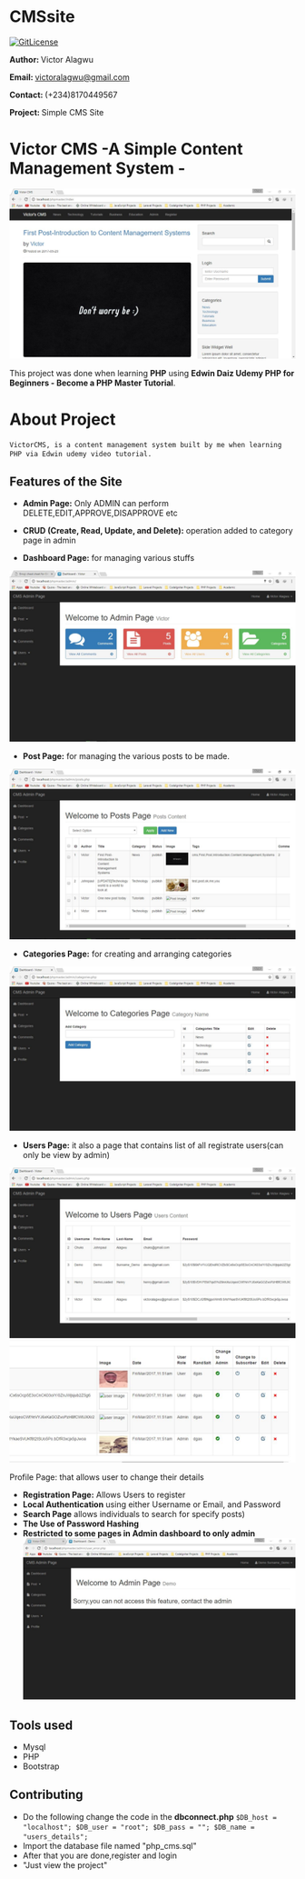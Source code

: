 # CMSsite
[![GitLicense](https://gitlicense.com/badge/VictorAlagwu/CMSsite)](https://gitlicense.com/license/VictorAlagwu/CMSsite)

<b>Author: </b>Victor Alagwu

<b>Email: </b>victoralagwu@gmail.com

<b>Contact: </b>(+234)8170449567

<b>Project: </b> Simple CMS Site

# Victor CMS -A Simple Content Management System - 

![Admin Screenshot](/img/cms_front.JPG "Admin Page")

This project was done when learning **PHP** using **Edwin Daiz Udemy PHP for Beginners - Become a PHP Master Tutorial**. 

# About Project
	VictorCMS, is a content management system built by me when learning PHP via Edwin udemy video tutorial. 
	
Features of the Site
--------

- **Admin Page:** Only ADMIN can perform DELETE,EDIT,APPROVE,DISAPPROVE etc

- **CRUD (Create, Read, Update, and Delete):** operation added to category page in admin

- **Dashboard Page:** for managing various stuffs

![Admin Screenshot](/img/cms_admin.JPG "Admin Page")

- **Post Page:** for managing the various posts to be made.

![Post Screenshot](/img/cms_admin_post.JPG "Post Images")

- **Categories Page:** for creating and arranging categories

![Registration Screenshot](/img/cms_admin_categories.JPG "Registration Images")

- **Users Page:** it also a page that contains list of all registrate users(can only be view by admin)

![Registration Screenshot](/img/cms_admin_users1.JPG "Registration Images")
![Registration Screenshot](/img/cms_admin_users2.JPG "Registration Images")

Profile Page: that allows user to change their details
	
- **Registration Page:** Allows Users to register
- **Local Authentication** using either Username or Email, and Password
- **Search Page** allows individuals to search for specify posts)
- **The Use of Password Hashing**
- **Restricted to some pages in Admin dashboard to only admin**
![Registration Screenshot](/img/cms_admin_restrict.JPG "Registration Images")


Tools used
-------------

- Mysql
- PHP
- Bootstrap

Contributing
-----------
- Do the following change the code in the **dbconnect.php**
	`$DB_host = "localhost"; $DB_user = "root"; $DB_pass = ""; $DB_name = "users_details";`
- Import the database file named "php_cms.sql"
- After that you are done,register and login
- "Just view the project"

	
 

